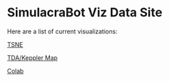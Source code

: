 # SimulacraBot Viz Data Site

Here are a list of current visualizations:

[TSNE](./tsne_2d_pp30.html)

[TDA/Keppler Map](./SBViz_filterFalse_n25_o0.15_eps4.570_pp30.html)

[Colab](https://colab.research.google.com/drive/1i4ZIDGy1TEdRpO3v1_pUJQBW9Bnd5uwH)
